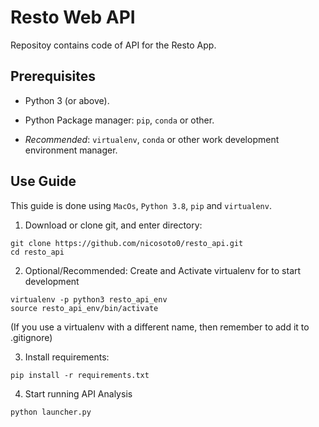 # Resto Web API

Repositoy contains code of API for the Resto App.

## **Prerequisites**

- Python 3 (or above).

- Python Package manager: `pip`, `conda` or other.

- *Recommended*: `virtualenv`, `conda` or other work development environment manager.


## **Use Guide**

This guide is done using `MacOs`, `Python 3.8`, `pip` and `virtualenv`.  

1. Download or clone git, and enter directory:
```ssh
git clone https://github.com/nicosoto0/resto_api.git
cd resto_api
```

2. Optional/Recommended: Create and Activate virtualenv for to start development
```ssh
virtualenv -p python3 resto_api_env
source resto_api_env/bin/activate
```
(If you use a virtualenv with a different name, then remember to add it to  .gitignore)

3. Install requirements:
```ssh
pip install -r requirements.txt
```

4. Start running API Analysis
```shh
python launcher.py
```
